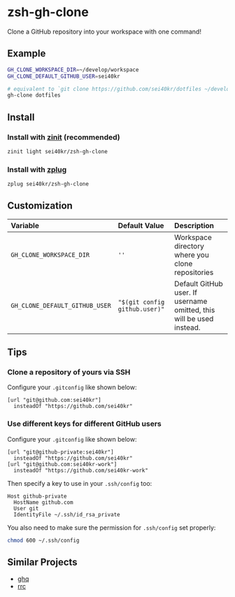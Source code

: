 # zsh-gh-clone

Clone a GitHub repository into your workspace with one command!

## Example

```zsh
GH_CLONE_WORKSPACE_DIR=~/develop/workspace
GH_CLONE_DEFAULT_GITHUB_USER=sei40kr

# equivalent to `git clone https://github.com/sei40kr/dotfiles ~/develop/workspace/sei40kr/dotfiles`
gh-clone dotfiles
```

## Install

### Install with [zinit](https://github.com/zdharma/zinit) (recommended)

```zsh
zinit light sei40kr/zsh-gh-clone
```

### Install with [zplug](https://github.com/zplug/zplug)

```zsh
zplug sei40kr/zsh-gh-clone
```

## Customization

| Variable                       | Default Value                 | Description                                                          |
| :--                            | :--                           | :--                                                                  |
| `GH_CLONE_WORKSPACE_DIR`       | `''`                          | Workspace directory where you clone repositories                     |
| `GH_CLONE_DEFAULT_GITHUB_USER` | `"$(git config github.user)"` | Default GitHub user. If username omitted, this will be used instead. |

## Tips

### Clone a repository of yours via SSH

Configure your `.gitconfig` like shown below:

```gitconfig
[url "git@github.com:sei40kr"]
  insteadOf "https://github.com/sei40kr"
```

### Use different keys for different GitHub users

Configure your `.gitconfig` like shown below:

```gitconfig
[url "git@github-private:sei40kr"]
  insteadOf "https://github.com/sei40kr"
[url "git@github.com:sei40kr-work"]
  insteadOf "https://github.com/sei40kr-work"
```

Then specify a key to use in your `.ssh/config` too:

```ssh-config
Host github-private
  HostName github.com
  User git
  IdentityFile ~/.ssh/id_rsa_private
```

You also need to make sure the permission for `.ssh/config` set properly:

```zsh
chmod 600 ~/.ssh/config
```

## Similar Projects

- [ghq](https://github.com/motemen/ghq)
- [rrc](https://github.com/mopemope/rrc)
